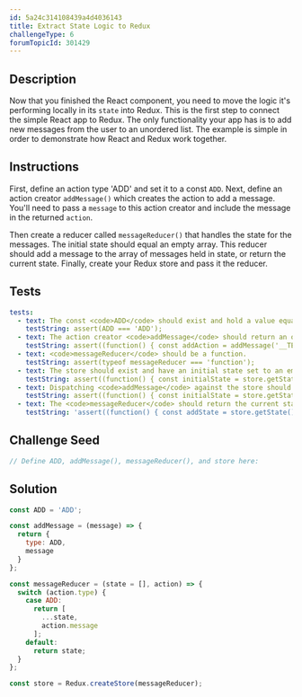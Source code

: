 ```yaml
---
id: 5a24c314108439a4d4036143
title: Extract State Logic to Redux
challengeType: 6
forumTopicId: 301429
---
```


## Description

<section id='description'>

Now that you finished the React component, you need to move the logic it's performing locally in its `state` into Redux. This is the first step to connect the simple React app to Redux. The only functionality your app has is to add new messages from the user to an unordered list. The example is simple in order to demonstrate how React and Redux work together.

</section>

## Instructions

<section id='instructions'>

First, define an action type 'ADD' and set it to a const `ADD`. Next, define an action creator `addMessage()` which creates the action to add a message. You'll need to pass a `message` to this action creator and include the message in the returned `action`.

Then create a reducer called `messageReducer()` that handles the state for the messages. The initial state should equal an empty array. This reducer should add a message to the array of messages held in state, or return the current state. Finally, create your Redux store and pass it the reducer.

</section>

## Tests

<section id='tests'>

```yml
tests:
  - text: The const <code>ADD</code> should exist and hold a value equal to the string <code>ADD</code>
    testString: assert(ADD === 'ADD');
  - text: The action creator <code>addMessage</code> should return an object with <code>type</code> equal to <code>ADD</code> and <code>message</code> equal to the message that is passed in.
    testString: assert((function() { const addAction = addMessage('__TEST__MESSAGE__'); return addAction.type === ADD && addAction.message === '__TEST__MESSAGE__'; })());
  - text: <code>messageReducer</code> should be a function.
    testString: assert(typeof messageReducer === 'function');
  - text: The store should exist and have an initial state set to an empty array.
    testString: assert((function() { const initialState = store.getState(); return typeof store === 'object' && initialState.length === 0; })());
  - text: Dispatching <code>addMessage</code> against the store should immutably add a new message to the array of messages held in state.
    testString: assert((function() { const initialState = store.getState(); const isFrozen = DeepFreeze(initialState); store.dispatch(addMessage('__A__TEST__MESSAGE')); const addState = store.getState(); return (isFrozen && addState[0] === '__A__TEST__MESSAGE'); })());
  - text: The <code>messageReducer</code> should return the current state if called with any other actions.
    testString: 'assert((function() { const addState = store.getState(); store.dispatch({type: ''FAKE_ACTION''}); const testState = store.getState(); return (addState === testState); })());'

```

</section>

## Challenge Seed

<section id='challengeSeed'>

<div id='jsx-seed'>

```jsx
// Define ADD, addMessage(), messageReducer(), and store here:

```

</div>

</section>

## Solution

<section id='solution'>

```jsx
const ADD = 'ADD';

const addMessage = (message) => {
  return {
    type: ADD,
    message
  }
};

const messageReducer = (state = [], action) => {
  switch (action.type) {
    case ADD:
      return [
        ...state,
        action.message
      ];
    default:
      return state;
  }
};

const store = Redux.createStore(messageReducer);
```

</section>
